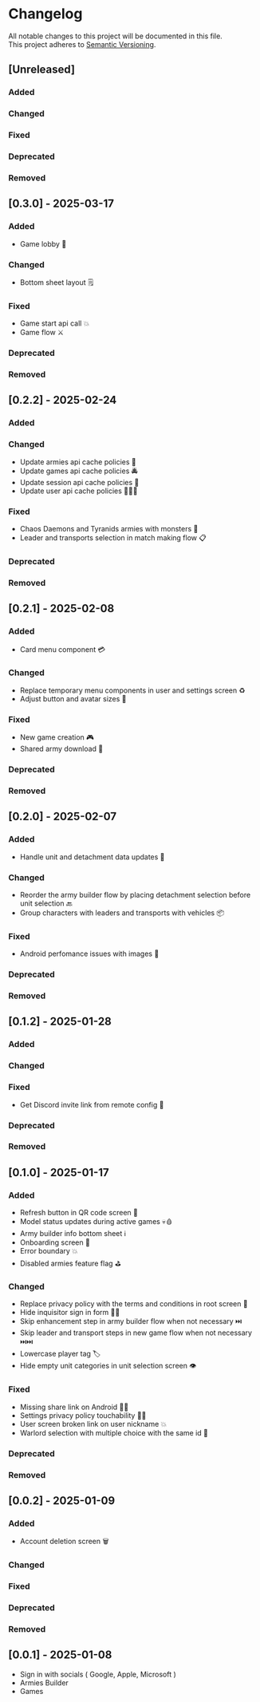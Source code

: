 # Changelog

All notable changes to this project will be documented in this file.  
This project adheres to [Semantic Versioning](https://semver.org/).

## [Unreleased]

### Added

### Changed

### Fixed

### Deprecated

### Removed

## [0.3.0] - 2025-03-17

### Added

- Game lobby 🚻

### Changed

- Bottom sheet layout 🗒️

### Fixed

- Game start api call 💥
- Game flow ⚔️

### Deprecated

### Removed

## [0.2.2] - 2025-02-24

### Added

### Changed

- Update armies api cache policies 🚓
- Update games api cache policies 🚔
- Update session api cache policies 🚨
- Update user api cache policies 👮🏾‍♂️

### Fixed

- Chaos Daemons and Tyranids armies with monsters 👹
- Leader and transports selection in match making flow 📋

### Deprecated

### Removed

## [0.2.1] - 2025-02-08

### Added

- Card menu component 💳

### Changed

- Replace temporary menu components in user and settings screen ♻️
- Adjust button and avatar sizes 📏

### Fixed

- New game creation 🎮
- Shared army download 💾

### Deprecated

### Removed

## [0.2.0] - 2025-02-07

### Added

- Handle unit and detachment data updates 💽

### Changed

- Reorder the army builder flow by placing detachment selection before unit selection 🔙
- Group characters with leaders and transports with vehicles 📦

### Fixed

- Android perfomance issues with images 📸

### Deprecated

### Removed

## [0.1.2] - 2025-01-28

### Added

### Changed

### Fixed

- Get Discord invite link from remote config 🛜

### Deprecated

### Removed

## [0.1.0] - 2025-01-17

### Added

- Refresh button in QR code screen 📱
- Model status updates during active games 💀🩸
- Army builder info bottom sheet ℹ
- Onboarding screen 🚢
- Error boundary 💥
- Disabled armies feature flag ⛳️

### Changed

- Replace privacy policy with the terms and conditions in root screen 📄
- Hide inquisitor sign in form 😶‍🌫️
- Skip enhancement step in army builder flow when not necessary ⏭️
- Skip leader and transport steps in new game flow when not necessary ⏭️⏭️
- Lowercase player tag 🏷️
- Hide empty unit categories in unit selection screen 👁️

### Fixed

- Missing share link on Android ⛓️‍💥
- Settings privacy policy touchability 🫵🏼
- User screen broken link on user nickname 💥
- Warlord selection with multiple choice with the same id 👑

### Deprecated

### Removed

## [0.0.2] - 2025-01-09

### Added

- Account deletion screen 🗑️

### Changed

### Fixed

### Deprecated

### Removed

## [0.0.1] - 2025-01-08

- Sign in with socials ( Google, Apple, Microsoft )
- Armies Builder
- Games
